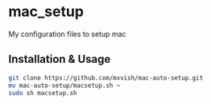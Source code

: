 # mac_setup
My configuration files to setup mac

## Installation & Usage

```sh
git clone https://github.com/mxvish/mac-auto-setup.git
mv mac-auto-setup/macsetup.sh ~
sudo sh macsetup.sh
```
